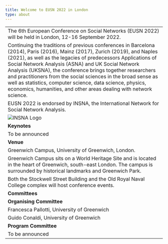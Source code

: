 ```yaml
---
title: Welcome to EUSN 2022 in London
type: about
---
```


  <table>
  <tr>
    <td>The 6th European Conference on Social Networks (EUSN 2022) will be held in London, 12-16 September 2022.</td>
  </tr>
    <tr>
    <td>Continuing the traditions of previous conferences in Barcelona (2014), Paris (2016), Mainz (2017), Zurich (2019), and Naples (2021), as well as the legacies of predecessors Applications of Social Network Analysis (ASNA) and UK Social Network Analysis (UKSNA), the conference brings together researchers and practitioners from the social sciences in the broad sense as well as statistics, computer science, data science, physics, economics, humanities, and other areas dealing with network science. </td>
  </tr>
   <tr>
    <td>EUSN 2022 is endorsed by INSNA, the International Network for Social Network Analysis.</td>
  </tr>
     <tr>
    <td> <img class="my-12 max-w-full mx-auto" src="/img/INSNA_logo.png" alt="INSNA Logo"></td>
  </tr>
       <tr>
    <td><b>Keynotes</b></td>
  </tr>
   <tr>
    <td>To be announced</td>
  </tr>
  <tr>
    <td><b>Venue</b></td>
  </tr>
   <tr>
    <td> Greenwich Campus, University of Greenwich, London.</td>
  </tr>
   <tr>
    <td> Greenwich Campus sits on a World Heritage Site and is located in the heart of Greenwich, south-east London. The campus is surrounded by historical landmarks and Greenwich Park.</td>
  </tr>
     <tr>
    <td>Both the Stockwell Street Building and the Old Royal Naval College complex will host conference events.   </td>
  </tr>
    <tr>
    <td><b>Committees</b></td>
  </tr>
   <tr>
    <td><b>Organising Committee</b></td>
  </tr>
   <tr>
    <td> Francesca Pallotti, University of Greenwich</td>
  </tr>
   </tr>
   <tr>
    <td> Guido Conaldi, University of Greenwich</td>
   </tr>
     <tr>
    <td><b>Program Committee</b></td>
  </tr>
       <tr>
    <td>To be announced</td>
  </tr>
</table>      


